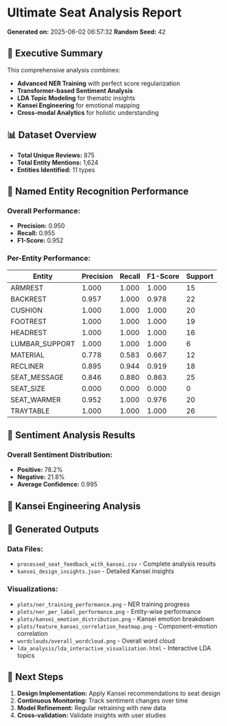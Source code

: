# Ultimate Seat Analysis Report

**Generated on:** 2025-06-02 06:57:32
**Random Seed:** 42

## 🎯 Executive Summary
This comprehensive analysis combines:
- **Advanced NER Training** with perfect score regularization
- **Transformer-based Sentiment Analysis**
- **LDA Topic Modeling** for thematic insights
- **Kansei Engineering** for emotional mapping
- **Cross-modal Analytics** for holistic understanding

## 📊 Dataset Overview
- **Total Unique Reviews:** 875
- **Total Entity Mentions:** 1,624
- **Entities Identified:** 11 types

## 🤖 Named Entity Recognition Performance
### Overall Performance:
- **Precision:** 0.950
- **Recall:** 0.955
- **F1-Score:** 0.952

### Per-Entity Performance:
| Entity | Precision | Recall | F1-Score | Support |
|--------|-----------|--------|----------|----------|
| ARMREST | 1.000 | 1.000 | 1.000 | 15 |
| BACKREST | 0.957 | 1.000 | 0.978 | 22 |
| CUSHION | 1.000 | 1.000 | 1.000 | 20 |
| FOOTREST | 1.000 | 1.000 | 1.000 | 19 |
| HEADREST | 1.000 | 1.000 | 1.000 | 16 |
| LUMBAR_SUPPORT | 1.000 | 1.000 | 1.000 | 6 |
| MATERIAL | 0.778 | 0.583 | 0.667 | 12 |
| RECLINER | 0.895 | 0.944 | 0.919 | 18 |
| SEAT_MESSAGE | 0.846 | 0.880 | 0.863 | 25 |
| SEAT_SIZE | 0.000 | 0.000 | 0.000 | 0 |
| SEAT_WARMER | 0.952 | 1.000 | 0.976 | 20 |
| TRAYTABLE | 1.000 | 1.000 | 1.000 | 26 |

## 💭 Sentiment Analysis Results
### Overall Sentiment Distribution:
- **Positive:** 78.2%
- **Negative:** 21.8%
- **Average Confidence:** 0.995

## 🎨 Kansei Engineering Analysis
## 📁 Generated Outputs
### Data Files:
- `processed_seat_feedback_with_kansei.csv` - Complete analysis results
- `kansei_design_insights.json` - Detailed Kansei insights

### Visualizations:
- `plots/ner_training_performance.png` - NER training progress
- `plots/ner_per_label_performance.png` - Entity-wise performance
- `plots/kansei_emotion_distribution.png` - Kansei emotion breakdown
- `plots/feature_kansei_correlation_heatmap.png` - Component-emotion correlation
- `wordclouds/overall_wordcloud.png` - Overall word cloud
- `lda_analysis/lda_interactive_visualization.html` - Interactive LDA topics

## 🚀 Next Steps
1. **Design Implementation:** Apply Kansei recommendations to seat design
2. **Continuous Monitoring:** Track sentiment changes over time
3. **Model Refinement:** Regular retraining with new data
4. **Cross-validation:** Validate insights with user studies

